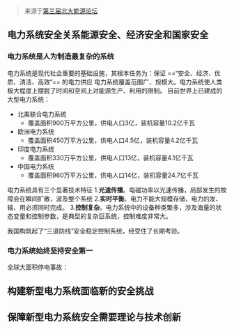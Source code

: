 > 来源于[第三届北大能源论坛](https://www.bilibili.com/video/BV1gg411t7Cf/?spm_id_from=333.788&vd_source=a69c9948d8c31b427ccd421455913cab)

## 电力系统安全关系能源安全、经济安全和国家安全
### 电力系统是人为制造最复杂的系统
电力系统是现代社会重要的基础设施，其根本任务为：保证 ==“安全、经济、优质、清洁、高效”== 的电力供应
电力系统覆盖范围广、规模大。电力系统使人类极大程度上摆脱了时间和空间上对能源生产、利用的限制。
目前世界上已建成的大型电力系统：
- 北美联合电力系统
    - 覆盖面积900万平方公里，供电人口3亿，装机容量10.2亿千瓦
- 欧洲电力系统
    - 覆盖面积450万平方公里，供电人口4.5亿，装机容量4.2亿千瓦
- 印度电力系统
    - 覆盖面积330万平方公里，供电人口13亿，装机容量4.1亿千瓦
- 中国电力系统
    - 覆盖面积960万平方公里，供电人口14亿，装机容量24.7亿千瓦

电力系统具有三个显著技术特征
1.**光速传播**。电磁功率以光速传播，局部发生的故障会在瞬间扩散，波及整个系统
2.**实时平衡**。电力不能大规模存储，电力的发、输、用必须同时完成。
3.**控制复杂**。电力系统中的设备种类繁多，涉及海量的状态变量和控制参数，是典型的复杂巨系统，控制难度非常大。

我国构筑起了“三道防线”安全稳定控制系统，经受住了长期考验。
![]()
 
### 电力系统始终坚持安全第一
全球大面积停电事故：

## 构建新型电力系统面临新的安全挑战
## 保障新型电力系统安全需要理论与技术创新